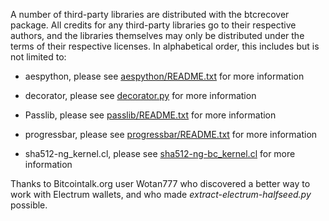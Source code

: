 A number of third-party libraries are distributed with the btcrecover
package. All credits for any third-party libraries go to their respective
authors, and the libraries themselves may only be distributed under the
terms of their respective licenses. In alphabetical order, this includes
but is not limited to:

 * aespython, please see [aespython/README.txt](aespython/README.txt) for
 more information

 * decorator, please see [decorator.py](decorator.py) for more information

 * Passlib, please see [passlib/README.txt](passlib/README.txt) for more information

 * progressbar, please see [progressbar/README.txt](progressbar/README.txt)
 for more information

 * sha512-ng_kernel.cl, please see [sha512-ng-bc_kernel.cl](sha512-ng-bc_kernel.cl)
 for more information


Thanks to Bitcointalk.org user Wotan777 who discovered a better way to work with Electrum wallets, and who made *extract-electrum-halfseed.py* possible.